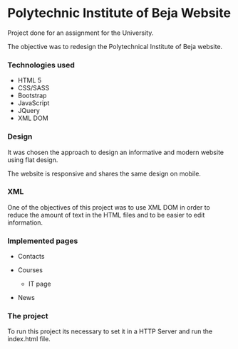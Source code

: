 
# Polytechnic Institute of Beja Website

Project done for an assignment for the University.

The objective was to redesign the Polytechnical Institute of Beja website.

### Technologies used

* HTML 5
* CSS/SASS
* Bootstrap
* JavaScript
* JQuery
* XML DOM

### Design 

It was chosen the approach to design an informative and modern website using flat design.

The website is responsive and shares the same design on mobile.

### XML

One of the objectives of this project was to use XML DOM in order to reduce the amount of text in the HTML files and to be easier to edit information.

### Implemented pages

* Contacts

* Courses
	* IT page

* News

### The project

To run this project its necessary to set it in a HTTP Server and run the index.html file.
